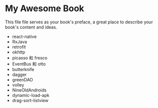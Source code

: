 # My Awesome Book

This file file serves as your book's preface, a great place to describe your book's content and ideas.
* react-native
* RxJava
* retrofit
* okhttp
* picasso 和 fresco
* EventBus 和 otto
* butterknife
* dagger
* greenDAO
* volley
* NineOldAndroids
* dynamic-load-apk
*  drag-sort-listview
